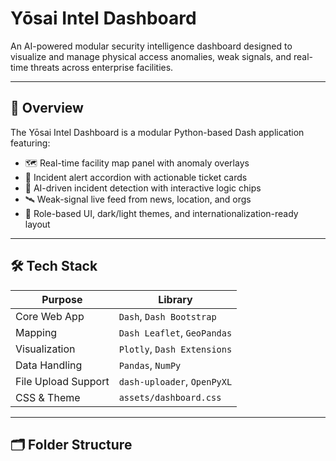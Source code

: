 # Yōsai Intel Dashboard

An AI-powered modular security intelligence dashboard designed to visualize and manage physical access anomalies, weak signals, and real-time threats across enterprise facilities.

---

## 🧠 Overview

The Yōsai Intel Dashboard is a modular Python-based Dash application featuring:

- 🗺️ Real-time facility map panel with anomaly overlays
- 🔔 Incident alert accordion with actionable ticket cards
- 🧠 AI-driven incident detection with interactive logic chips
- 🛰️ Weak-signal live feed from news, location, and orgs
- 🧰 Role-based UI, dark/light themes, and internationalization-ready layout

---

## 🛠 Tech Stack

| Purpose                     | Library                        |
|----------------------------|--------------------------------|
| Core Web App               | `Dash`, `Dash Bootstrap`       |
| Mapping                    | `Dash Leaflet`, `GeoPandas`    |
| Visualization              | `Plotly`, `Dash Extensions`    |
| Data Handling              | `Pandas`, `NumPy`              |
| File Upload Support        | `dash-uploader`, `OpenPyXL`    |
| CSS & Theme                | `assets/dashboard.css`         |

---

## 🗂 Folder Structure

